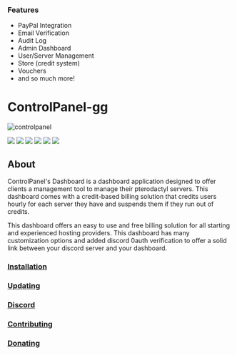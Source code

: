 ### Features

- PayPal Integration
- Email Verification
- Audit Log
- Admin Dashboard
- User/Server Management
- Store (credit system)
- Vouchers
- and so much more!

# ControlPanel-gg
![controlpanel](https://user-images.githubusercontent.com/45005889/123518824-06b05000-d6a8-11eb-91b9-d1ed36bd2317.png)

![](https://img.shields.io/github/stars/ControlPanel-gg/dashboard) ![](https://img.shields.io/github/forks/ControlPanel-gg/dashboard) ![](https://img.shields.io/github/tag/ControlPanel-gg/dashboard) ![](https://img.shields.io/github/issues/ControlPanel-gg/dashboard) ![](https://img.shields.io/github/license/ControlPanel-gg/dashboard) ![](https://img.shields.io/discord/787829714483019826)

## About
ControlPanel's Dashboard is a dashboard application designed to offer clients a management tool to manage their pterodactyl servers. This dashboard comes with a credit-based billing solution that credits users hourly for each server they have and suspends them if they run out of credits.

This dashboard offers an easy to use and free billing solution for all starting and experienced hosting providers. This dashboard has many customization options and added discord 0auth verification to offer a solid link between your discord server and your dashboard.

### [Installation](https://controlpanel.gg/docs/intro "Installation")
### [Updating](https://controlpanel.gg/docs/Installation/updating "Updating")
### [Discord](https://discord.gg/4Y6HjD2uyU "discord")
### [Contributing](https://controlpanel.gg/docs/Contributing/contributing "Contributing")
### [Donating](https://controlpanel.gg/docs/Contributing/donating "Donating")
